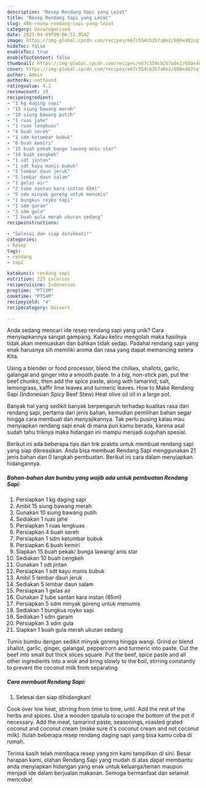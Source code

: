 ```yaml
---
description: "Resep Rendang Sapi yang Lezat"
title: "Resep Rendang Sapi yang Lezat"
slug: 486-resep-rendang-sapi-yang-lezat
category: Uncategorized
date: 2023-04-09T09:06:53.954Z
image: https://img-global.cpcdn.com/recipes/e67c554cb2b7a8e2/680x482cq70/rendang-sapi-foto-resep-utama.jpg
hideToc: false
enableToc: true
enableTocContent: false
thumbnail: https://img-global.cpcdn.com/recipes/e67c554cb2b7a8e2/680x482cq70/rendang-sapi-foto-resep-utama.jpg
cover: https://img-global.cpcdn.com/recipes/e67c554cb2b7a8e2/680x482cq70/rendang-sapi-foto-resep-utama.jpg
author: Admin
authorAv: notfound
ratingvalue: 4.1
reviewcount: 19
recipeingredient:
- "1 kg daging sapi"
- "15 siung bawang merah"
- "10 siung bawang putih"
- "1 ruas jahe"
- "1 ruas lengkuas"
- "4 buah sereh"
- "1 sdm ketumbar bubuk"
- "6 buah kemiri"
- "15 buah pekak bunga lawang anis star"
- "10 buah cengkeh"
- "1 sdt jintan"
- "1 sdt kayu manis bubuk"
- "5 lembar daun jeruk"
- "5 lembar daun salam"
- "1 gelas air"
- "2 tube santan kara instan 65ml"
- "5 sdm minyak goreng untuk menumis"
- "1 bungkus royko sapi"
- "1 sdm garam"
- "3 sdm gula"
- "1 buah gula merah ukuran sedang"
recipeinstructions:

- "Selesai dan siap dinikmati!"
categories:
- Resep
tags:
- rendang
- sapi

katakunci: rendang sapi 
nutrition: 223 calories
recipecuisine: Indonesian
preptime: "PT13M"
cooktime: "PT54M"
recipeyield: "4"
recipecategory: Dessert

---
```





Anda sedang mencari ide resep rendang sapi yang unik? Cara menyiapkannya sangat gampang. Kalau keliru mengolah maka hasilnya tidak akan memuaskan dan bahkan tidak sedap. Padahal rendang sapi yang enak harusnya sih memiliki aroma dan rasa yang dapat memancing selera Kita.





Using a blender or food processor, blend the chillies, shallots, garlic, galangal and ginger into a smooth paste. In a big, non-stick pan, put the beef chunks, then add the spice paste, along with tamarind, salt, lemongrass, kaffir lime leaves and turmeric leaves. How to Make Rendang Sapi (Indonesian Spicy Beef Stew) Heat olive oil oil in a large pot.

Banyak hal yang sedikit banyak berpengaruh terhadap kualitas rasa dari rendang sapi, pertama dari jenis bahan, kemudian pemilihan bahan segar hingga cara membuat dan menyajikannya. Tak perlu pusing kalau mau menyiapkan rendang sapi enak di mana pun kamu berada, karena asal sudah tahu triknya maka hidangan ini mampu menjadi suguhan spesial.






Berikut ini ada beberapa tips dan trik praktis untuk membuat rendang sapi yang siap dikreasikan. Anda bisa membuat Rendang Sapi menggunakan 21 jenis bahan dan 0 langkah pembuatan. Berikut ini cara dalam menyiapkan hidangannya.

<!--inarticleads1-->

##### Bahan-bahan dan bumbu yang wajib ada untuk pembuatan Rendang Sapi:

1. Persiapkan 1 kg daging sapi
1. Ambil 15 siung bawang merah
1. Gunakan 10 siung bawang putih
1. Sediakan 1 ruas jahe
1. Persiapkan 1 ruas lengkuas
1. Persiapkan 4 buah sereh
1. Persiapkan 1 sdm ketumbar bubuk
1. Persiapkan 6 buah kemiri
1. Siapkan 15 buah pekak/ bunga lawang/ anis star
1. Sediakan 10 buah cengkeh
1. Gunakan 1 sdt jintan
1. Persiapkan 1 sdt kayu manis bubuk
1. Ambil 5 lembar daun jeruk
1. Sediakan 5 lembar daun salam
1. Persiapkan 1 gelas air
1. Gunakan 2 tube santan kara instan (65ml)
1. Persiapkan 5 sdm minyak goreng untuk menumis
1. Sediakan 1 bungkus royko sapi
1. Sediakan 1 sdm garam
1. Persiapkan 3 sdm gula
1. Siapkan 1 buah gula merah ukuran sedang


Tumis bumbu dengan sedikit minyak goreng hingga wangi. Grind or blend shallot, garlic, ginger, galangal, peppercorn and turmeric into paste. Cut the beef into small but thick slices square. Put the beef, spice paste and all other ingredients into a wok and bring slowly to the boil, stirring constantly to prevent the coconut milk from separating. 

<!--inarticleads2-->

##### Cara membuat Rendang Sapi:


1. Selesai dan siap dihidangkan!

Cook over low heat, stirring from time to time, until. Add the rest of the herbs and spices. Use a wooden spatula to scrape the bottom of the pot if necessary. Add the meat, tamarind paste, seasonings, roasted grated coconut and coconut cream (make sure it&#39;s coconut cream and not coconut milk). Itulah beberapa resep rendang daging sapi yang bisa kamu coba di rumah. 

Terima kasih telah membaca resep yang tim kami tampilkan di sini. Besar harapan kami, olahan Rendang Sapi yang mudah di atas dapat membantu anda menyiapkan hidangan yang enak untuk keluarga/teman maupun menjadi ide dalam berjualan makanan. Semoga bermanfaat dan selamat mencoba!
